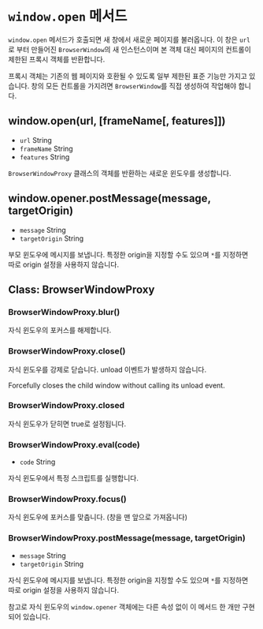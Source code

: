 ﻿# `window.open` 메서드

`window.open` 메서드가 호출되면 새 창에서 새로운 페이지를 불러옵니다.
이 창은 `url`로 부터 만들어진 `BrowserWindow`의 새 인스턴스이며 본 객체 대신 페이지의 컨트롤이 제한된 프록시 객체를 반환합니다.

프록시 객체는 기존의 웹 페이지와 호환될 수 있도록 일부 제한된 표준 기능만 가지고 있습니다.
창의 모든 컨트롤을 가지려면 `BrowserWindow`를 직접 생성하여 작업해야 합니다.

## window.open(url, [frameName[, features]])

* `url` String
* `frameName` String
* `features` String

`BrowserWindowProxy` 클래스의 객체를 반환하는 새로운 윈도우를 생성합니다.

## window.opener.postMessage(message, targetOrigin)

* `message` String
* `targetOrigin` String

부모 윈도우에 메시지를 보냅니다. 특정한 origin을 지정할 수도 있으며 `*`를 지정하면 따로 origin 설정을 사용하지 않습니다.

## Class: BrowserWindowProxy

### BrowserWindowProxy.blur()

자식 윈도우의 포커스를 해제합니다.

### BrowserWindowProxy.close()

자식 윈도우를 강제로 닫습니다. unload 이벤트가 발생하지 않습니다.

Forcefully closes the child window without calling its unload event.

### BrowserWindowProxy.closed

자식 윈도우가 닫히면 true로 설정됩니다.

### BrowserWindowProxy.eval(code)

* `code` String

자식 윈도우에서 특정 스크립트를 실행합니다.

### BrowserWindowProxy.focus()

자식 윈도우에 포커스를 맞춥니다. (창을 맨 앞으로 가져옵니다)

### BrowserWindowProxy.postMessage(message, targetOrigin)

* `message` String
* `targetOrigin` String

자식 윈도우에 메시지를 보냅니다. 특정한 origin을 지정할 수도 있으며 `*`를 지정하면 따로 origin 설정을 사용하지 않습니다.

참고로 자식 윈도우의 `window.opener` 객체에는 다른 속성 없이 이 메서드 한 개만 구현되어 있습니다.
